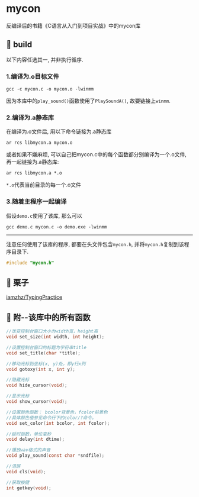 # mycon
反编译后的书籍《C语言从入门到项目实战》中的mycon库
## :wrench: build
以下内容任选其一, 并非执行循序.  
### 1.编译为.o目标文件
```
gcc -c mycon.c -o mycon.o -lwinmm
```
因为本库中的`play_sound()`函数使用了`PlaySoundA()`, 故要链接上`winmm`.  
### 2.编译为.a静态库
在编译为.o文件后, 用以下命令链接为.a静态库  
```
ar rcs libmycon.a mycon.o
```
或者如果不嫌麻烦, 可以自己把mycon.c中的每个函数都分别编译为一个.o文件, 再一起链接为.a静态库:  
```
ar rcs libmycon.a *.o
```
`*.o`代表当前目录的每一个.o文件
### 3.随着主程序一起编译
假设`demo.c`使用了该库, 那么可以  
```
gcc demo.c mycon.c -o demo.exe -lwinmm
```  
--------

注意任何使用了该库的程序, 都要在头文件包含`mycon.h`, 并将`mycon.h`复制到该程序目录下.  
``` c
#include "mycon.h"
```
## :chestnut: 栗子
[iamzhz/TypingPractice](https://github.com/iamzhz/TypingPractice)
## :link: 附--该库中的所有函数
``` c
//改变控制台窗口大小为width宽，height高
void set_size(int width, int height);

//设置控制台窗口的标题为字符串title
void set_title(char *title);

//移动光标到坐标(x, y)处，即y行x列
void gotoxy(int x, int y); 

//隐藏光标
void hide_cursor(void);

//显示光标
void show_cursor(void);

//设置颜色函数： bcolor背景色，fcolor前景色 
//具体颜色值参见命令行下的color/?命令。
void set_color(int bcolor, int fcolor);

//延时函数，单位毫秒
void delay(int dtime);

//播放wav格式的声音
void play_sound(const char *sndfile);

//清屏
void cls(void);

//获取按键
int getkey(void);
```
